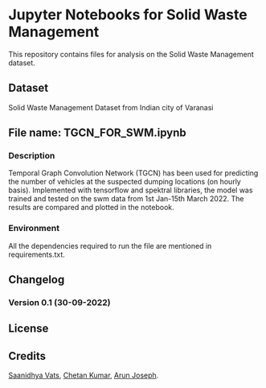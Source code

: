 # Jupyter Notebooks for Solid Waste Management
This repository contains files for analysis on the Solid Waste Management dataset.

## Dataset
Solid Waste Management Dataset from Indian city of Varanasi

## File name: TGCN_FOR_SWM.ipynb
### Description
Temporal Graph Convolution Network (TGCN) has been used for predicting the number of vehicles at the suspected dumping locations (on hourly basis). Implemented with tensorflow and spektral libraries, the model was trained and tested on the swm data from 1st Jan-15th March 2022. The results are compared and plotted in the notebook.
### Environment
All the dependencies required to run the file are mentioned in requirements.txt.

## Changelog
### Version 0.1 (30-09-2022)

## License

## Credits
[Saanidhya Vats](https://github.com/Saanidhyavats),
[Chetan Kumar](https://github.com/Chetan5276),
[Arun Joseph](https://github.com/ArunJoseph19).
